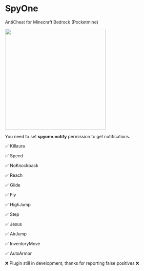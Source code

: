 # SpyOne
AntiCheat for Minecraft Bedrock (Pocketmine)

<img src="https://user-images.githubusercontent.com/27158937/180584362-9a9f1014-78a7-4d31-b1a7-5364e520046b.jpg" width="330" />

You need to set **spyone.notify** permission to get notifications.

✅ Killaura 			

✅ Speed 

✅ NoKnockback 

✅ Reach

✅ Glide

✅ Fly

✅ HighJump

✅ Step

✅ Jesus

✅ AirJump

✅ InventoryMove

✅ AutoArmor

❌ Plugin still in development, thanks for reporting false positives ❌



